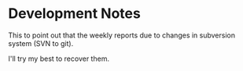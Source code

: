 # Development Notes #
This to point out that the weekly reports due to changes in subversion system (SVN to git).

I'll try my best to recover them.
